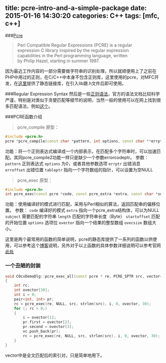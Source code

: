 title: pcre-intro-and-a-simple-package
date: 2015-01-16 14:30:20
categories: C++
tags: [mfc, c++]
---
###[Pcre](http://www.pcre.org/)
> Perl Compatible Regular Expressions (PCRE) is a regular  
 expression C library inspired by the regular expression  
 capabilities in the Perl programming language, written   
 by Philip Hazel, starting in summer 1997.

因为最近工作内容的一部分需要做字符串的识别处理，所以就顺便用上了之前在PHP中用过的正则，在C/C++中本身不包含正则库，这里使用的pcre，对MFC开发，在[这里](http://www.psyon.org/projects/pcre-win32/index.php)提供了静态链接库，在引入lib跟.h文件后即可使用。
<!--more-->

###Regular Expression Syntax
然后是一些[正则语法](http://www.pcre.org/original/doc/html/pcresyntax.html)，官方的语法文档比较科学严谨，特别是对类似于贪婪匹配等细节的说明，当然一般的使用可以在网上找到很多匹配语法，例如[这个](http://www.regextester.com/pregsyntax.html)。

###PCRE函数介绍

>pcre_compile
原型：
``` C++
#include <pcre.h>
pcre *pcre_compile(const char *pattern, int options, const char **errptr, int *erroffset, const unsigned char *tableptr);
```
功能：将一个正则表达式编译成一个内部表示，在匹配多个字符串时，可以加速匹配。其同pcre_compile2功能一样只是缺少一个参数errorcodeptr。
参数：
`pattern`   正则表达式
`options`     为0，或者其他参数选项
`errptr`       出错消息
`erroffset`  出错位置
`tableptr`   指向一个字符数组的指针，可以设置为空NULL


>pcre_exec
原型：
``` C++
#include <pcre.h>
int pcre_exec(const pcre *code, const pcre_extra *extra, const char *subject, int length, int startoffset, int options, int *ovector, int ovecsize)
```
功能：使用编译好的模式进行匹配，采用与Perl相似的算法，返回匹配串的偏移位置。
参数：
`code`         编译好的模式
`extra`        指向一个pcre_extra结构体，可以为NULL
`subject`      需要匹配的字符串
`length`       匹配的字符串长度（Byte）
`startoffset`  匹配的开始位置
`options`      选项位
`ovector`      指向一个结果的整型数组
`ovecsize`     数组大小。

这里是两个最常用的函数的简单说明，pcre的静态库提供了一系列的函数以供使用，可以参考这个[博客](http://blog.csdn.net/sulliy/article/details/6247155)说明，另外对于以上函数的具体参数详细说明可以参考官网[此处](http://www.pcre.org/original/doc/html/)

### 一个丑陋的封装
``` C++
void COcxDemoDlg::pcre_exec_all(const pcre * re, PCRE_SPTR src, vector<pair<int, int>> &vc)
{
	int rc;
	int ovector[30];
	int i = 0;
	pair<int, int> pr;
	rc = pcre_exec(re, NULL, src, strlen(src), i, 0, ovector, 30);
	for (; rc > 0;)
	{
		i = ovector[1];
		pr.first = ovector[2];
		pr.second = ovector[3];
		vc.push_back(pr);
		rc = pcre_exec(re, NULL, src, strlen(src), i, 0, ovector, 30);
	}
}
```
vector中是全文匹配后的索引对，只是简单地用下。